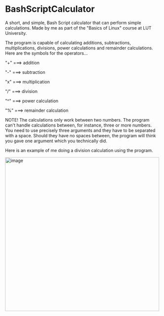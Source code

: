 # BashScriptCalculator
A short, and simple, Bash Script calculator that can perform simple calculations. Made by me as part of the "Basics of Linux" course at LUT University.

The program is capable of calculating additions, subtractions, multiplications, divisions, power calculations and remainder calculations. 
Here are the symbols for the operators...

"+"   ===> addition
  
"-"   ===> subtraction

"x"   ===> multiplication

"/"   ===> division

"^"   ===> power calculation

"%"   ===> remainder calculation

NOTE! The calculations only work between two numbers. The program can't handle calculations between, for instance, three or more numbers.
You need to use precisely three arguments and they have to be separated with a space. Should they have no spaces between, the program will
think you gave one argument which you technically did. 

Here is an example of me doing a division calculation using the program.

<img width="500" alt="image" src="https://github.com/CaptainCluster/BashScriptCalculator/assets/121576355/28d6a594-f264-445f-978f-524827574b3b">


